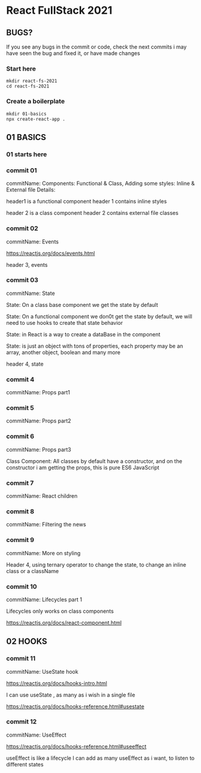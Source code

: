 # React FullStack 2021

## BUGS?

If you see any bugs in the commit or code, check the next commits
i may have seen the bug and fixed it, or have made changes

### Start here

```
mkdir react-fs-2021
cd react-fs-2021
```

### Create a boilerplate

```
mkdir 01-basics
npx create-react-app .
```

## 01 BASICS

### 01 starts here

### commit 01

commitName: Components: Functional & Class, Adding some styles: Inline & External file
Details:

header1 is a functional component
header 1 contains inline styles

header 2 is a class component
header 2 contains external file classes

### commit 02

commitName: Events

https://reactjs.org/docs/events.html

header 3, events

### commit 03

commitName: State

State: On a class base component we get the state by default

State: On a functional component we don0t get the state by default,
we will need to use hooks to create that state behavior

State: in React is a way to create a dataBase in the component

State: is just an object with tons of properties, each property may
be an array, another object, boolean and many more

header 4, state

### commit 4

commitName: Props part1

### commit 5

commitName: Props part2

### commit 6

commitName: Props part3

Class Component: All classes by default have a constructor,
and on the constructor i am getting the props, this is pure
ES6 JavaScript

### commit 7

commitName: React children

### commit 8

commitName: Filtering the news

### commit 9

commitName: More on styling

Header 4, using ternary operator to change the state,
to change an inline class or a className

### commit 10

commitName: Lifecycles part 1

Lifecycles only works on class components

https://reactjs.org/docs/react-component.html

## 02 HOOKS

### commit 11

commitName: UseState hook

https://reactjs.org/docs/hooks-intro.html

I can use useState , as many as i wish in a single file

https://reactjs.org/docs/hooks-reference.html#usestate

### commit 12

commitName: UseEffect

https://reactjs.org/docs/hooks-reference.html#useeffect

useEffect is like a lifecycle
I can add as many useEffect as i want, to listen to different states
